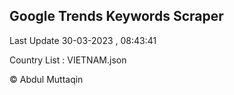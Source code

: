 

## Google Trends Keywords Scraper 
 
Last Update 30-03-2023 , 08:43:41

Country List :
VIETNAM.json



© Abdul Muttaqin 

